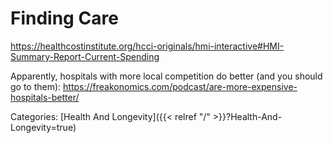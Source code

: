 # Finding Care

https://healthcostinstitute.org/hcci-originals/hmi-interactive#HMI-Summary-Report-Current-Spending

Apparently, hospitals with more local competition do better (and you should go
to them): https://freakonomics.com/podcast/are-more-expensive-hospitals-better/

Categories: [Health And Longevity]({{< relref "/" >}}?Health-And-Longevity=true)